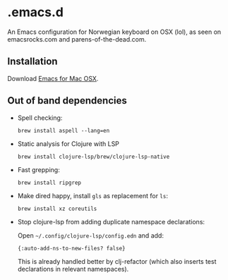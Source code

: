 # .emacs.d

An Emacs configuration for Norwegian keyboard on OSX (lol), as seen on emacsrocks.com and parens-of-the-dead.com.

## Installation

Download [Emacs for Mac OSX](http://emacsformacosx.com/).

## Out of band dependencies

- Spell checking:

    ```
    brew install aspell --lang=en
    ```

- Static analysis for Clojure with LSP

    ```
    brew install clojure-lsp/brew/clojure-lsp-native
    ```

- Fast grepping:

    ```
    brew install ripgrep
    ```

- Make dired happy, install `gls` as replacement for `ls`:

    ```
    brew install xz coreutils
    ```

- Stop clojure-lsp from adding duplicate namespace declarations:

    Open `~/.config/clojure-lsp/config.edn` and add:

    ```
    {:auto-add-ns-to-new-files? false}
    ```

    This is already handled better by clj-refactor (which also inserts test
    declarations in relevant namespaces).
